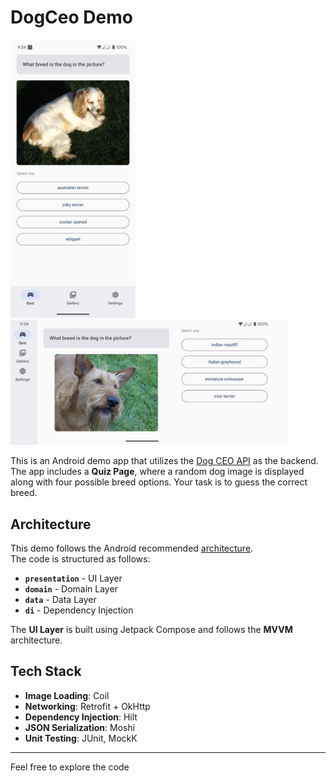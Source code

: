 # DogCeo Demo

<img src="https://github.com/WonShaw/DogCeoDemo/blob/9096469d844b013ba4586aa58671ed9eb12703d8/arts/portrait.jpeg" width="200" />
<img src="https://github.com/WonShaw/DogCeoDemo/blob/9096469d844b013ba4586aa58671ed9eb12703d8/arts/landscape.jpeg" height="200" />

This is an Android demo app that utilizes the [Dog CEO API](https://dog.ceo/dog-api/documentation/) as the backend.  
The app includes a **Quiz Page**, where a random dog image is displayed along with four possible breed options. Your task is to guess the correct breed.

## Architecture

This demo follows the Android recommended [architecture](https://developer.android.com/topic/architecture).  
The code is structured as follows:

- **`presentation`** - UI Layer  
- **`domain`** - Domain Layer  
- **`data`** - Data Layer  
- **`di`** - Dependency Injection  

The **UI Layer** is built using Jetpack Compose and follows the **MVVM** architecture.

## Tech Stack

- **Image Loading**: Coil  
- **Networking**: Retrofit + OkHttp  
- **Dependency Injection**: Hilt  
- **JSON Serialization**: Moshi  
- **Unit Testing**: JUnit, MockK  

---

Feel free to explore the code
